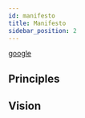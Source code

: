```yaml
---
id: manifesto
title: Manifesto
sidebar_position: 2
---
```

[google](https://google.com)
## Principles

## Vision
